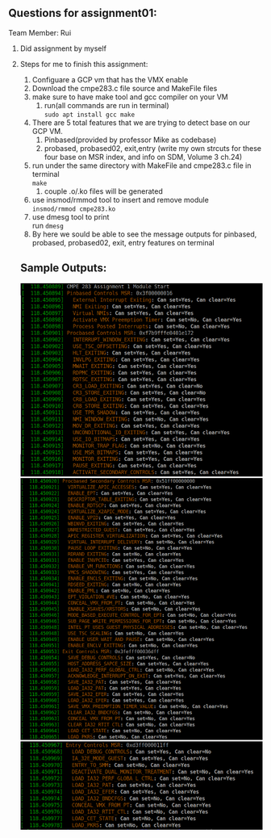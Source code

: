 ## Questions for assignment01:

Team Member: Rui

1. Did assignment by myself
2. Steps for me to finish this assignment:  
    1. Configuare a GCP vm that has the VMX enable
    2. Download the cmpe283.c file source and MakeFile files
    3. make sure to have make tool and gcc compiler on your VM
        1. run(all commands are run in terminal)   
            ```sudo apt install gcc make```
    4. There are 5 total features that we are trying to detect base on our GCP VM.
        1. Pinbased(provided by professor Mike as codebase)
        2. probased, probased02, exit,entry (write my own strcuts for these four base on MSR index, and info on SDM, Volume 3 ch.24)
    5. run under the same directory with MakeFile and cmpe283.c file in terminal  
        ```make```
        1. couple .o/.ko files will be generated
    6. use insmod/rmmod tool to insert and remove module  
        ```insmod/rmmod cmpe283.ko```
    7. use dmesg tool to print  
        run ```dmesg```
    8. By here we sould be able to see the message outputs for pinbased, probased, probased02, exit, entry features on terminal
    
    
   
   ## Sample Outputs:
   ![image name](pics/cmpe283-1.png)
   ![image name](pics/cmpe283-2.png)
   ![image name](pics/cmpe283-3.png)
          

